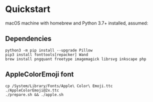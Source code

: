 # Quickstart

macOS machine with homebrew and Python 3.7+ installed, assumed:

## Dependencies

```
python3 -m pip install --upgrade Pillow
pip3 install fonttools[repacker] Wand
brew install pngquant freetype imagemagick librsvg inkscape php
```

## AppleColorEmoji font

```
cp /System/Library/Fonts/Apple\ Color\ Emoji.ttc ./AppleColorEmoji@2x.ttc
./prepare.sh && ./apple.sh
```
